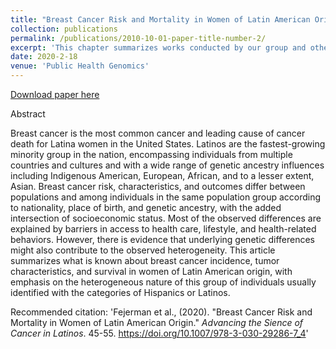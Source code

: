 ```yaml
---
title: "Breast Cancer Risk and Mortality in Women of Latin American Origin"
collection: publications
permalink: /publications/2010-10-01-paper-title-number-2/
excerpt: 'This chapter summarizes works conducted by our group and others on breast cancer risk, characteristics, and survival, in women of Latin American origin, with particular emphasis on observed differences among Latino subgroups.'
date: 2020-2-18
venue: 'Public Health Genomics'
---
```

[Download paper here](http://lizeth-tamayo.github.io/files/Fejerman_bcriskandmortality_advscienceofcancerinlatinos_2020.pdf)

Abstract

Breast cancer is the most common cancer and leading cause of cancer death for Latina women in the United States. Latinos are the fastest-growing minority group in the nation, encompassing individuals from multiple countries and cultures and with a wide range of genetic ancestry influences including Indigenous American, European, African, and to a lesser extent, Asian. Breast cancer risk, characteristics, and outcomes differ between populations and among individuals in the same population group according to nationality, place of birth, and genetic ancestry, with the added intersection of socioeconomic status. Most of the observed differences are explained by barriers in access to health care, lifestyle, and health-related behaviors. However, there is evidence that underlying genetic differences might also contribute to the observed heterogeneity. This article summarizes what is known about breast cancer incidence, tumor characteristics, and survival in women of Latin American origin, with emphasis on the heterogeneous nature of this group of individuals usually identified with the categories of Hispanics or Latinos.


Recommended citation: 'Fejerman et al., (2020). "Breast Cancer Risk and Mortality in Women of Latin American Origin." <i> Advancing the Sience of Cancer in Latinos</i>. 45-55. https://doi.org/10.1007/978-3-030-29286-7_4'
